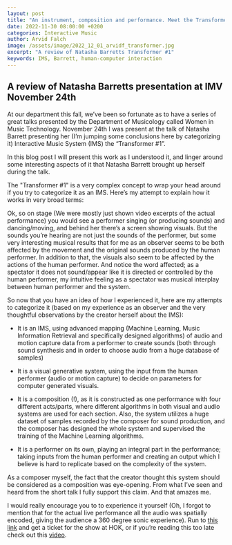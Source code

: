 ```yaml
---
layout: post
title: "An instrument, composition and performance. Meet the Transformer #1"
date: 2022-11-30 08:00:00 +0200
categories: Interactive Music
author: Arvid Falch
image: /assets/image/2022_12_01_arvidf_transformer.jpg
excerpt: "A review of Natasha Barretts Transformer #1"
keywords: IMS, Barrett, human-computer interaction
---
```


## A review of Natasha Barretts presentation at IMV November 24th



At our department this fall, we’ve been so fortunate as to have a series of great talks presented by the Department of Musicology called Women in Music Technology. November 24th I was present at the talk of Natasha Barrett presenting her (I’m jumping some conclusions here by categorizing it) Interactive Music System (IMS)  the “Transformer #1”.


In this blog post I will present this work as I understood it, and linger around some interesting aspects of it that Natasha Barrett brought up herself during the talk.  


The "Transformer #1" is a very complex concept to wrap your head around if you try to categorize it as an IMS. Here’s my attempt to explain how it works in very broad terms:  


Ok, so on stage (We were mostly just shown video excerpts of the actual performance)  you would see a performer singing (or producing sounds) and dancing/moving, and behind her there’s a screen showing visuals. But the sounds you’re hearing are not just the sounds of the performer, but some very interesting musical results that for me as an observer seems to be both affected by the movement and the original sounds produced by the human performer. In addition to that, the visuals also seem to be affected by the actions of the human performer. And notice the word affected; as a spectator it does not sound/appear like it is directed or controlled by the human performer, my intuitive feeling as a spectator was musical interplay between human performer and the system.  


So now that you have an idea of how I experienced it, here are my attempts to categorize it (based on my experience as an observer and the very thoughtful observations by the creator herself about the IMS):  

* It is an IMS, using advanced mapping (Machine Learning, Music Information Retrieval and specifically designed algorithms) of audio and motion capture data from a performer to create sounds (both through sound synthesis and in order to choose audio from a huge database of samples)

* It is a visual generative system, using the input from the human performer (audio or motion capture) to decide on parameters for computer generated visuals.

* It is a composition (!), as it is constructed as one performance with four different acts/parts, where different algorithms in both visual and audio systems are used for each section. Also, the system utilizes a huge dataset of samples recorded by the composer for sound production, and the composer has designed the whole system and supervised the training of the Machine Learning algorithms.

* It is a performer on its own, playing an integral part in the performance; taking inputs from the human performer and creating an output which I believe is hard to replicate based on the complexity of the system.  

As a composer myself, the fact that the creator thought this system should be considered as a composition was eye-opening. From what I’ve seen and heard from the short talk I fully support this claim. And that amazes me.  

I would really encourage you to to experience it yourself (Oh, I forgot to mention that for the actual live performance all the audio was spatially encoded, giving the audience a 360 degree sonic experience). Run to [this link](https://www.hok.no/arrangementer/electric-edge) and get a ticket for the show at HOK, or if you’re reading this too late check out this [video](https://www.youtube.com/watch?v=99ahmROp_-k&t=96s).
